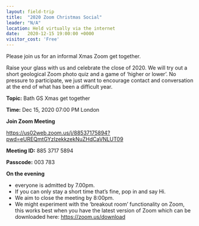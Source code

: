 ```yaml
---
layout: field-trip
title:  "2020 Zoom Christmas Social"
leader: "N/A"
location: Held virtually via the internet
date:   2020-12-15 19:00:00 +0000
visitor_cost: 'Free'
---
```

Please join us for an informal Xmas Zoom get together.

Raise your glass with us and celebrate the close of 2020. We will try out a short geological Zoom photo quiz and a game of ‘higher or lower’. No pressure to participate, we just want to encourage contact and conversation at the end of what has been a difficult year.

<strong>Topic:</strong> Bath GS Xmas get together

<strong>Time:</strong> Dec 15, 2020 07:00 PM London

<strong>Join Zoom Meeting</strong>

<a href="https://us02web.zoom.us/j/88537175894?pwd=eUREQmtGYzIzekkzekNuZHdCaVNLUT09">https://us02web.zoom.us/j/88537175894?pwd=eUREQmtGYzIzekkzekNuZHdCaVNLUT09</a>

<strong>Meeting ID:</strong> 885 3717 5894

<strong>Passcode:</strong> 003 783

<strong>On the evening</strong>
<ul>
<li>everyone is admitted by 7.00pm.</li>
<li>If you can only stay a short time that’s fine, pop in and say Hi.</li>
<li>We aim to close the meeting by 8:00pm.</li>
<li>We might experiment with the ‘breakout room’ functionality on Zoom, this works best when you have the latest version of Zoom which can be downloaded here: <a href="https://zoom.us/download">https://zoom.us/download</a></li>
</ul>